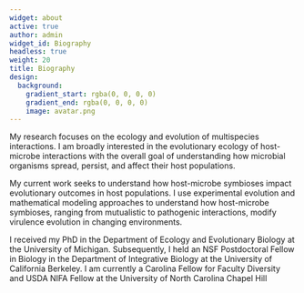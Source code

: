 ```yaml
---
widget: about
active: true
author: admin
widget_id: Biography
headless: true
weight: 20
title: Biography
design:
  background:
    gradient_start: rgba(0, 0, 0, 0)
    gradient_end: rgba(0, 0, 0, 0)
    image: avatar.png
---
```

My research focuses on the ecology and evolution of multispecies interactions. I am broadly interested in the evolutionary ecology of host-microbe interactions with the overall goal of understanding how microbial organisms spread, persist, and affect their host populations.

My current work seeks to understand how host-microbe symbioses impact evolutionary outcomes in host populations. I use experimental evolution and mathematical modeling approaches to understand how host-microbe symbioses, ranging from mutualistic to pathogenic interactions, modify virulence evolution in changing environments.

I received my PhD in the Department of Ecology and Evolutionary Biology at the University of Michigan. Subsequently, I held an NSF Postdoctoral Fellow in Biology in the Department of Integrative Biology at the University of California Berkeley. I am currently a Carolina Fellow for Faculty Diversity and USDA NIFA Fellow at the University of North Carolina Chapel Hill